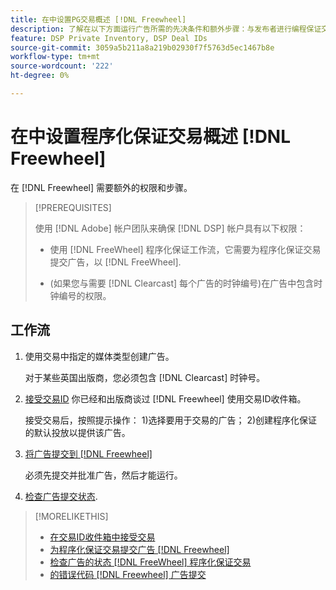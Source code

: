 ```yaml
---
title: 在中设置PG交易概述 [!DNL Freewheel]
description: 了解在以下方面运行广告所需的先决条件和额外步骤：与发布者进行编程保证交易 [!DNL Freewheel].
feature: DSP Private Inventory, DSP Deal IDs
source-git-commit: 3059a5b211a8a219b02930f7f5763d5ec1467b8e
workflow-type: tm+mt
source-wordcount: '222'
ht-degree: 0%

---
```


# 在中设置程序化保证交易概述 [!DNL Freewheel]

在 [!DNL Freewheel] 需要额外的权限和步骤。

>[!PREREQUISITES]
>
>使用 [!DNL Adobe] 帐户团队来确保 [!DNL DSP] 帐户具有以下权限：
>
>* 使用 [!DNL FreeWheel] 程序化保证工作流，它需要为程序化保证交易提交广告，以 [!DNL FreeWheel].
>
>* (如果您与需要 [!DNL Clearcast] 每个广告的时钟编号)在广告中包含时钟编号的权限。


## 工作流

1. 使用交易中指定的媒体类型创建广告。

   对于某些英国出版商，您必须包含 [!DNL Clearcast] 时钟号。

1. [接受交易ID](#programmatic-guaranteed-set-up.md#pg-setup-deal-id-inbox) 你已经和出版商谈过 [!DNL Freewheel] 使用交易ID收件箱。

   接受交易后，按照提示操作： 1)选择要用于交易的广告； 2)创建程序化保证的默认投放以提供该广告。

1. [将广告提交到 [!DNL Freewheel]](freewheel-submit.md)

   必须先提交并批准广告，然后才能运行。

1. [检查广告提交状态](freewheel-check-status.md).

>[!MORELIKETHIS]
>
>* [在交易ID收件箱中接受交易](deal-id-inbox-accept.md)
>* [为程序化保证交易提交广告 [!DNL Freewheel]](freewheel-submit.md)
>* [检查广告的状态 [!DNL FreeWheel] 程序化保证交易](freewheel-check-status.md)
>* [的错误代码 [!DNL Freewheel] 广告提交](freewheel-error-codes.md)

